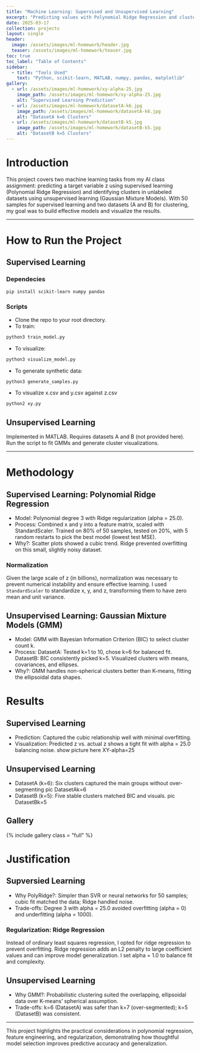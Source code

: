 ```yaml
---
title: "Machine Learning: Supervised and Unsupervised Learning"
excerpt: "Predicting values with Polynomial Ridge Regression and clustering with Gaussian Mixture Models"
date: 2025-03-17
collection: projects
layout: single
header:
  image: /assets/images/ml-homework/header.jpg
  teaser: /assets/images/ml-homework/teaser.jpg
toc: true
toc_label: "Table of Contents"
sidebar:
  - title: "Tools Used"
    text: "Python, scikit-learn, MATLAB, numpy, pandas, matplotlib"
gallery:
  - url: /assets/images/ml-homework/xy-alpha-25.jpg
    image_path: /assets/images/ml-homework/xy-alpha-25.jpg
    alt: "Supervised Learning Prediction"
  - url: /assets/images/ml-homework/datasetA-k6.jpg
    image_path: /assets/images/ml-homework/datasetA-k6.jpg
    alt: "DatasetA k=6 Clusters"
  - url: /assets/images/ml-homework/datasetB-k5.jpg
    image_path: /assets/images/ml-homework/datasetB-k5.jpg
    alt: "DatasetB k=5 Clusters"
---
```


# Introduction

This project covers two machine learning tasks from my AI class assignment: predicting a target variable z using supervised learning (Polynomial Ridge Regression) and identifying clusters in unlabeled datasets using unsupervised learning (Gaussian Mixture Models). With 50 samples for supervised learning and two datasets (A and B) for clustering, my goal was to build effective models and visualize the results.

---

# How to Run the Project

## Supervised Learning
### Dependecies

```bash
pip install scikit-learn numpy pandas
```
### Scripts
- Clone the repo to your root directory.
- To train: 
```bash
python3 train_model.py
```
- To visualize:
```bash
python3 visualize_model.py
```
- To generate synthetic data:
```bash
python3 generate_samples.py
```
- To visualize x.csv and y.csv against z.csv
```bash
python2 xy.py
```
 
## Unsupervised Learning

Implemented in MATLAB. Requires datasets A and B (not provided here). Run the script to fit GMMs and generate cluster visualizations.

---

# Methodology
## Supervised Learning: Polynomial Ridge Regression
- Model: Polynomial degree 3 with Ridge regularization (alpha = 25.0).
- Process:
        Combined x and y into a feature matrix, scaled with StandardScaler.
        Trained on 80% of 50 samples, tested on 20%, with 5 random restarts to pick the best model (lowest test MSE).
- Why?: Scatter plots showed a cubic trend. Ridge prevented overfitting on this small, slightly noisy dataset.

### Normalization

Given the large scale of z (in billions), normalization was necessary to prevent numerical instability and ensure effective learning. I used `StandardScaler` to standardize x, y, and z, transforming them to have zero mean and unit variance.

## Unsupervised Learning: Gaussian Mixture Models (GMM)
- Model: GMM with Bayesian Information Criterion (BIC) to select cluster count k.
- Process:
        DatasetA: Tested k=1 to 10, chose k=6 for balanced fit.
        DatasetB: BIC consistently picked k=5.
        Visualized clusters with means, covariances, and ellipses.
- Why?: GMM handles non-spherical clusters better than K-means, fitting the ellipsoidal data shapes.

# Results
## Supervised Learning
- Prediction: Captured the cubic relationship well with minimal overfitting.
- Visualization: Predicted z vs. actual z shows a tight fit with alpha = 25.0 balancing noise.
show picture here
XY-alpha=25
## Unsupervised Learning
- DatasetA (k=6): Six clusters captured the main groups without over-segmenting
pic
DatasetAk=6
- DatasetB (k=5): Five stable clusters matched BIC and visuals.
pic
DatasetBk=5

## Gallery
{% include gallery class = "full" %}

# Justification
## Supversied Learning
- Why PolyRidge?: Simpler than SVR or neural networks for 50 samples; cubic fit matched the data; Ridge handled noise.
- Trade-offs: Degree 3 with alpha = 25.0 avoided overfitting (alpha = 0) and underfitting (alpha = 1000).
### Regularization: Ridge Regression
Instead of ordinary least squares regression, I opted for ridge regression to prevent overfitting. Ridge regression adds an L2 penalty to large coefficient values and can improve model generalization. I set alpha = 1.0 to balance fit and complexity.

## Unsupervised Learning
- Why GMM?: Probabilistic clustering suited the overlapping, ellipsoidal data over K-means’ spherical assumption.
- Trade-offs: k=6 (DatasetA) was safer than k=7 (over-segmented); k=5 (DatasetB) was consistent.

---
This project highlights the practical considerations in polynomial regression, feature engineering, and regularization, demonstrating how thoughtful model selection improves predictive accuracy and generalization.


